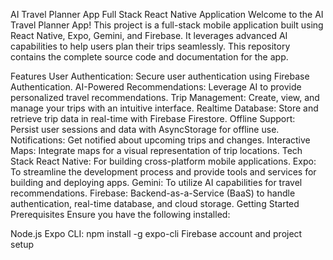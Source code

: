 AI Travel Planner App
Full Stack React Native Application
Welcome to the AI Travel Planner App! This project is a full-stack mobile application built using React Native, Expo, Gemini, and Firebase. It leverages advanced AI capabilities to help users plan their trips seamlessly. This repository contains the complete source code and documentation for the app.

Features
User Authentication: Secure user authentication using Firebase Authentication.
AI-Powered Recommendations: Leverage AI to provide personalized travel recommendations.
Trip Management: Create, view, and manage your trips with an intuitive interface.
Realtime Database: Store and retrieve trip data in real-time with Firebase Firestore.
Offline Support: Persist user sessions and data with AsyncStorage for offline use.
Notifications: Get notified about upcoming trips and changes.
Interactive Maps: Integrate maps for a visual representation of trip locations.
Tech Stack
React Native: For building cross-platform mobile applications.
Expo: To streamline the development process and provide tools and services for building and deploying apps.
Gemini: To utilize AI capabilities for travel recommendations.
Firebase: Backend-as-a-Service (BaaS) to handle authentication, real-time database, and cloud storage.
Getting Started
Prerequisites
Ensure you have the following installed:

Node.js
Expo CLI: npm install -g expo-cli
Firebase account and project setup
